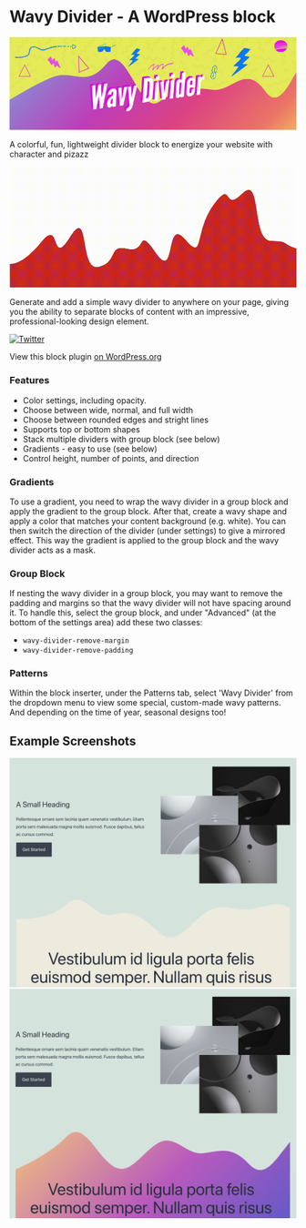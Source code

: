 # Wavy Divider - A WordPress block
![alt text](.wordpress-org/banner-772x250.png "90s inspired logo banner")

A colorful, fun, lightweight divider block to energize your website with character and pizazz

![alt text](assets/waves.gif "Waves gif")

Generate and add a simple wavy divider to anywhere on your page, giving you the ability to separate blocks of content with an impressive, professional-looking design element.

[![Twitter](https://img.shields.io/twitter/url/https/twitter.com/kevinbatdorf.svg?style=social&label=Follow%20%40kevinbatdorf)](https://twitter.com/kevinbatdorf)

View this block plugin [on WordPress.org](https://wordpress.org/plugins/wavy-divider)

### Features
- Color settings, including opacity.
- Choose between wide, normal, and full width
- Choose between rounded edges and stright lines
- Supports top or bottom shapes
- Stack multiple dividers with group block (see below)
- Gradients - easy to use (see below)
- Control height, number of points, and direction

### Gradients

To use a gradient, you need to wrap the wavy divider in a group block and apply the gradient to the group block. After that, create a wavy shape and apply a color that matches your content background (e.g. white). You can then switch the direction of the divider (under settings) to give a mirrored effect. This way the gradient is applied to the group block and the wavy divider acts as a mask.

### Group Block

If nesting the wavy divider in a group block, you may want to remove the padding and margins so that the wavy divider will not have spacing around it. To handle this, select the group block, and under "Advanced" (at the bottom of the settings area) add these two classes:

- `wavy-divider-remove-margin`
- `wavy-divider-remove-padding`

### Patterns

Within the block inserter, under the Patterns tab, select 'Wavy Divider' from the dropdown menu to view some special, custom-made wavy patterns. And depending on the time of year, seasonal designs too!
## Example Screenshots
![alt text](.wordpress-org/screenshot-1.png "Example")
![alt text](.wordpress-org/screenshot-2.png "Example 2")
